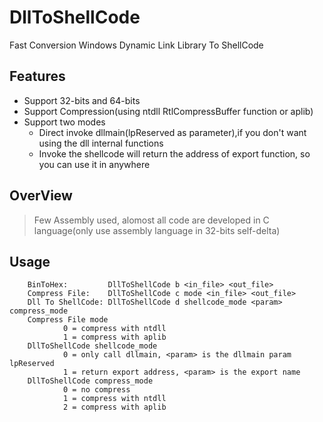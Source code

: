 # DllToShellCode
Fast Conversion Windows Dynamic Link Library To ShellCode
##  Features
* Support 32-bits and 64-bits
* Support Compression(using ntdll RtlCompressBuffer function or aplib)
* Support two modes
  * Direct invoke dllmain(lpReserved as parameter),if you don't want using the dll internal functions
  * Invoke the shellcode will return the address of export function, so you can use it in anywhere
## OverView
>Few Assembly used, alomost all code are developed in C language(only use assembly language in 32-bits self-delta)

##  Usage
        BinToHex:         DllToShellCode b <in_file> <out_file>
        Compress File:    DllToShellCode c mode <in_file> <out_file>
        Dll To ShellCode: DllToShellCode d shellcode_mode <param> compress_mode
        Compress File mode
                0 = compress with ntdll
                1 = compress with aplib
        DllToShellCode shellcode_mode
                0 = only call dllmain, <param> is the dllmain param lpReserved
                1 = return export address, <param> is the export name
        DllToShellCode compress_mode
                0 = no compress
                1 = compress with ntdll
                2 = compress with aplib
